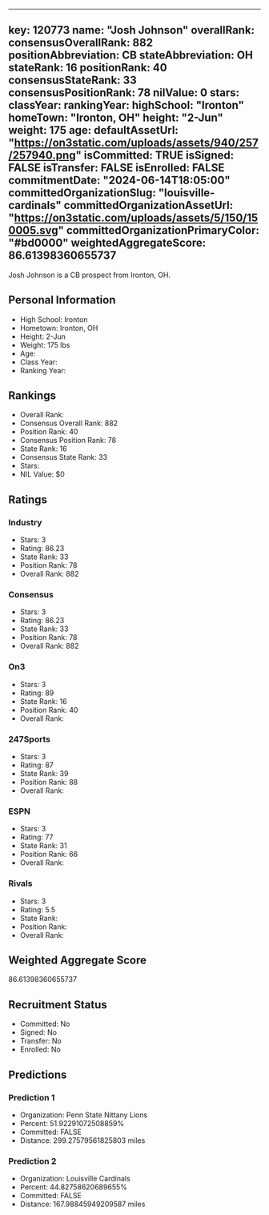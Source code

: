 ---
  key: 120773
  name: "Josh Johnson"
  overallRank: 
  consensusOverallRank: 882
  positionAbbreviation: CB
  stateAbbreviation: OH
  stateRank: 16
  positionRank: 40
  consensusStateRank: 33
  consensusPositionRank: 78
  nilValue: 0
  stars: 
  classYear: 
  rankingYear: 
  highSchool: "Ironton"
  homeTown: "Ironton, OH"
  height: "2-Jun"
  weight: 175
  age: 
  defaultAssetUrl: "https://on3static.com/uploads/assets/940/257/257940.png"
  isCommitted: TRUE
  isSigned: FALSE
  isTransfer: FALSE
  isEnrolled: FALSE
  commitmentDate: "2024-06-14T18:05:00"
  committedOrganizationSlug: "louisville-cardinals"
  committedOrganizationAssetUrl: "https://on3static.com/uploads/assets/5/150/150005.svg"
  committedOrganizationPrimaryColor: "#bd0000"
  weightedAggregateScore: 86.61398360655737
  ---
  
  Josh Johnson is a CB prospect from Ironton, OH.
  
  ## Personal Information
  - High School: Ironton
  - Hometown: Ironton, OH
  - Height: 2-Jun
  - Weight: 175 lbs
  - Age: 
  - Class Year: 
  - Ranking Year: 
  
  ## Rankings
  - Overall Rank: 
  - Consensus Overall Rank: 882
  - Position Rank: 40
  - Consensus Position Rank: 78
  - State Rank: 16
  - Consensus State Rank: 33
  - Stars: 
  - NIL Value: $0
  
  ## Ratings
  
  ### Industry
  - Stars: 3
  - Rating: 86.23
  - State Rank: 33
  - Position Rank: 78
  - Overall Rank: 882
  
  ### Consensus
  - Stars: 3
  - Rating: 86.23
  - State Rank: 33
  - Position Rank: 78
  - Overall Rank: 882
  
  ### On3
  - Stars: 3
  - Rating: 89
  - State Rank: 16
  - Position Rank: 40
  - Overall Rank: 
  
  ### 247Sports
  - Stars: 3
  - Rating: 87
  - State Rank: 39
  - Position Rank: 88
  - Overall Rank: 
  
  ### ESPN
  - Stars: 3
  - Rating: 77
  - State Rank: 31
  - Position Rank: 66
  - Overall Rank: 
  
  ### Rivals
  - Stars: 3
  - Rating: 5.5
  - State Rank: 
  - Position Rank: 
  - Overall Rank: 
  
  ## Weighted Aggregate Score
  86.61398360655737
  
  ## Recruitment Status
  - Committed: No
  - Signed: No
  - Transfer: No
  - Enrolled: No
  
  
  
  ## Predictions
  
  ### Prediction 1
  - Organization: Penn State Nittany Lions
  - Percent: 51.92291072508859%
  - Committed: FALSE
  - Distance: 299.27579561825803 miles
  
  ### Prediction 2
  - Organization: Louisville Cardinals
  - Percent: 44.82758620689655%
  - Committed: FALSE
  - Distance: 167.98845949209587 miles
  